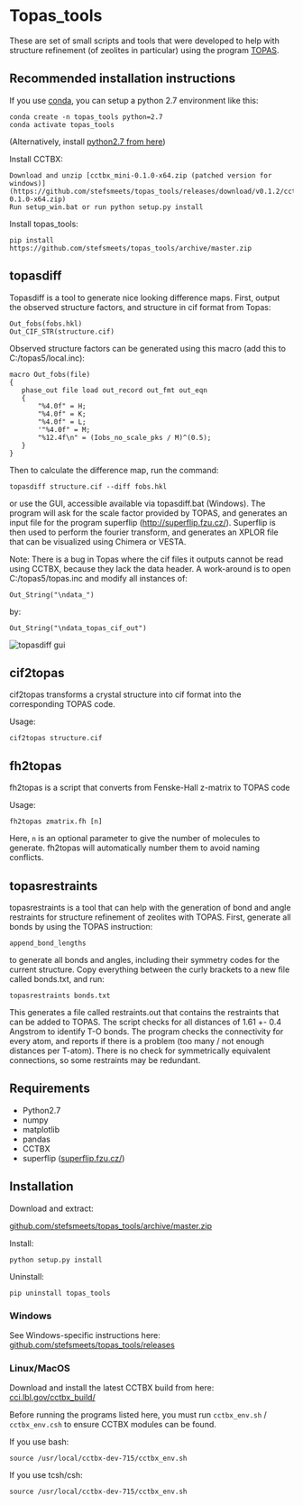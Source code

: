# Topas_tools

These are set of small scripts and tools that were developed to help with structure refinement (of zeolites in particular) using the program [TOPAS](http://topas-academic.net/).

## Recommended installation instructions

If you use [conda](https://docs.conda.io/en/latest/miniconda.html), you can setup a python 2.7 environment like this:
    
    conda create -n topas_tools python=2.7
    conda activate topas_tools

(Alternatively, install [python2.7 from here](https://www.python.org/downloads/release/python-2716/))

Install CCTBX:

    Download and unzip [cctbx_mini-0.1.0-x64.zip (patched version for windows)](https://github.com/stefsmeets/topas_tools/releases/download/v0.1.2/cctbx_mini-0.1.0-x64.zip)
    Run setup_win.bat or run python setup.py install

Install topas_tools:

    pip install https://github.com/stefsmeets/topas_tools/archive/master.zip

## topasdiff

Topasdiff is a tool to generate nice looking difference maps. First, output the observed structure factors, and structure in cif format from Topas:

    Out_fobs(fobs.hkl)
    Out_CIF_STR(structure.cif)

Observed structure factors can be generated using this macro (add this to C:/topas5/local.inc):

    macro Out_fobs(file)
    {
       phase_out file load out_record out_fmt out_eqn
       {
           "%4.0f" = H;
           "%4.0f" = K;
           "%4.0f" = L;
           '"%4.0f" = M;
           "%12.4f\n" = (Iobs_no_scale_pks / M)^(0.5);
       }
    }

Then to calculate the difference map, run the command:

    topasdiff structure.cif --diff fobs.hkl

or use the GUI, accessible available via topasdiff.bat (Windows). The program will ask for the scale factor provided by TOPAS, and generates an input file for the program superflip (http://superflip.fzu.cz/). Superflip is then used to perform the fourier transform, and generates an XPLOR file that can be visualized using Chimera or VESTA.

Note: There is a bug in Topas where the cif files it outputs cannot be read using CCTBX, because they lack the data header. A work-around is to open C:/topas5/topas.inc and modify all instances of:

    Out_String("\ndata_")

by:
   
    Out_String("\ndata_topas_cif_out")

![topasdiff gui](https://cloud.githubusercontent.com/assets/873520/14959028/c68ba2e4-108d-11e6-9942-f8e6acc1559f.png)

## cif2topas

cif2topas transforms a crystal structure into cif format into the corresponding TOPAS code.

Usage:

    cif2topas structure.cif


## fh2topas

fh2topas is a script that converts from Fenske-Hall z-matrix to TOPAS code

Usage:

    fh2topas zmatrix.fh [n]

Here, `n` is an optional parameter to give the number of molecules to generate. fh2topas will automatically number them to avoid naming conflicts.


## topasrestraints

topasrestraints is a tool that can help with the generation of bond and angle restraints for structure refinement of zeolites with TOPAS. First, generate all bonds by using the TOPAS instruction:

    append_bond_lengths

to generate all bonds and angles, including their symmetry codes for the current structure. Copy everything between the curly brackets to a new file called bonds.txt, and run:

    topasrestraints bonds.txt

This generates a file called restraints.out that contains the restraints that can be added to TOPAS. The script checks for all distances of 1.61 +- 0.4 Angstrom to identify T-O bonds. The program checks the connectivity for every atom, and reports if there is a problem (too many / not enough distances per T-atom). There is no check for symmetrically equivalent connections, so some restraints may be redundant.


## Requirements

- Python2.7
- numpy
- matplotlib
- pandas
- CCTBX
- superflip ([superflip.fzu.cz/](http://superflip.fzu.cz/))


## Installation

Download and extract:

[github.com/stefsmeets/topas_tools/archive/master.zip](https://github.com/stefsmeets/topas_tools/archive/master.zip)

Install:

    python setup.py install

Uninstall:

    pip uninstall topas_tools

### Windows

See Windows-specific instructions here: [github.com/stefsmeets/topas_tools/releases](https://github.com/stefsmeets/topas_tools/releases)

### Linux/MacOS

Download and install the latest CCTBX build from here: [cci.lbl.gov/cctbx_build/](http://cci.lbl.gov/cctbx_build/)

Before running the programs listed here, you must run `cctbx_env.sh` / `cctbx_env.csh` to ensure CCTBX modules can be found.

If you use bash:

    source /usr/local/cctbx-dev-715/cctbx_env.sh

If you use tcsh/csh:

    source /usr/local/cctbx-dev-715/cctbx_env.sh




